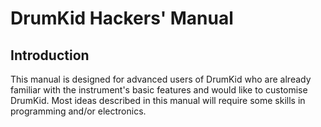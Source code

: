 # DrumKid Hackers' Manual
## Introduction
This manual is designed for advanced users of DrumKid who are already familiar with the instrument's basic features and would like to customise DrumKid. Most ideas described in this manual will require some skills in programming and/or electronics.
